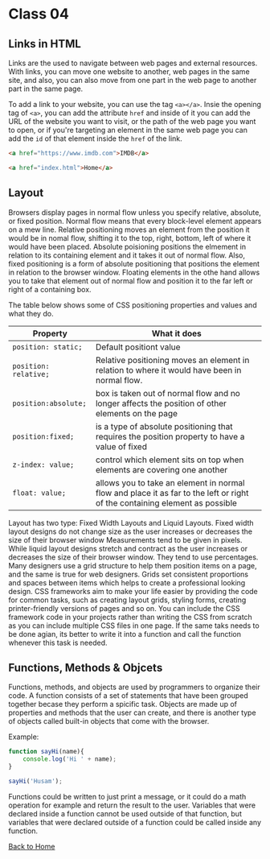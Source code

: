 # Class 04

## Links in HTML

Links are the used to navigate between web pages and external resources. With links, you can move one website to another, web pages in the same site, and also, you can also move from one part in the web page to another part in the same page.

To add a link to your website, you can use the tag `<a></a>`. Insie the opening tag of `<a>`, you can add the attribute `href` and inside of it you can add the URL of the website you want to visit, or the path of the web page you want to open, or if you're targeting an element in the same web page you can add the `id` of that element inside the `href` of the link. 

```html
<a href="https://www.imdb.com">IMDB</a>
```

```html
<a href="index.html">Home</a>
```

## Layout

Browsers display pages in normal flow unless you specify relative, absolute, or fixed position. Normal flow means that every block-level element appears on a mew line. Relative positioning moves an element from the position it would be in nomal flow, shifting it to the top, right, bottom, left of where it would have been placed. Absolute poisioning positions the elmement in relation to its containing element and it takes it out of normal flow.
Also, fixed positioning is a form of absolute positioning that positions the element in relation to the browser window. Floating elements in the othe hand allows you to take that element out of normal flow and position it to the far left or right of a containing box.

The table below shows some of CSS positioning properties and values and what they do.

| Property | What it does |
|----|----|
| `position: static;` | Default positiont value |
| `position: relative;` | Relative positioning moves an element in relation to where it would have been in normal flow. |
| `position:absolute;` | box is taken out of normal flow and no longer affects the position of other elements on the page |
| `position:fixed;` | is a type of absolute positioning that requires the position property to have a value of fixed |
| `z-index: value;` | control which element sits on top when elements are covering one another |
| `float: value;` | allows you to take an element in normal flow and place it as far to the left or right of the containing element as possible |

Layout has two type: Fixed Width Layouts and Liquid Layouts. Fixed width layout designs do not change size as the user increases or decreases the size of their browser window Measurements tend to be given in pixels. While liquid layout designs stretch and contract as the user increases or decreases the size of their browser window. They tend to use percentages.
Many designers use a grid structure to help them position items on a page, and the same is true for web designers. Grids set consistent proportions and spaces between items which helps to create a professional looking design. CSS frameworks aim to make your life easier by providing the code for common tasks, such as creating layout grids, styling forms, creating printer-friendly versions of pages and so on. You can include the CSS framework code in your projects rather than writing the CSS from scratch as you can include multiple CSS files in one page. If the same taks needs to be done agian, its better to write it into a function and call the function whenever this task is needed.

## Functions, Methods & Objcets

Functions, methods, and objects are used by programmers to organize their code. A function consists of a set of statements that have been grouped together becase they perform a spicific task. Objects are made up of properties and methods that the user can create, and there is another type of objects called built-in objects that come with the browser.

Example:

```javascript
function sayHi(name){
    console.log('Hi ' + name);
}

sayHi('Husam');
```

Functions could be written to just print a message, or it could do a math operation for example and return the result to the user. Variables that were declared inside a function cannot be used outside of that function, but variables that were declared outside of a function could be called inside any function.

[Back to Home](README.md)
